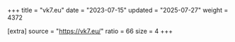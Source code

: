 +++
title = "vk7.eu"
date = "2023-07-15"
updated = "2025-07-27"
weight = 4372

[extra]
source = "https://vk7.eu/"
ratio = 66
size = 4
+++
